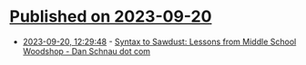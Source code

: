 # [Published on 2023-09-20](index.md)

* [2023-09-20, 12:29:48](https://lobste.rs/s/buno0g/syntax_sawdust_lessons_from_middle) - [Syntax to Sawdust: Lessons from Middle School Woodshop - Dan Schnau dot com](https://danschnau.com/blog/syntax_to_sawdust)
